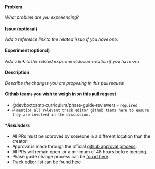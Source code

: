 #### Problem

_What problem are you experiencing?_

#### Issue (optional)

_Add a reference link to the related issue if you have one._

#### Experiment (optional)

_Add a link to the related experiment documentation if you have one_

#### Description

_Describe the changes you are proposing in this pull request_

#### Github teams you wish to weigh in on this pull request

- @devbootcamp-curriculum/phase-guide-reviewers - `required`
- `@ mention all relevant track editor github teams here to ensure they are involved in the discussion.`


#### **Reminders*

- All PRs must be approved by someone in a different location than the creator.
- Approval is made through the official [github approval process](https://help.github.com/articles/approving-a-pull-request-with-required-reviews/).
- All PRs will remain open for a minimum of 48 hours before merging.
- Phase guide change process can be [found here](https://confluence.devbootcamp.com/x/Vg0v)
- Track editor list can be [found here](https://github.com/orgs/devbootcamp-curriculum/teams?utf8=%E2%9C%93&query=track-)
